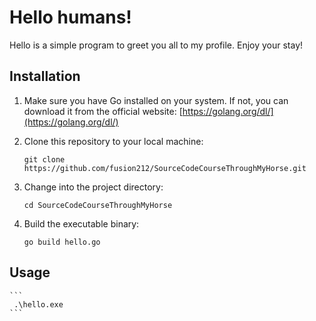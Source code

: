 ﻿# Hello humans!


  Hello is a simple program to greet you all to my profile. Enjoy your stay!

  ## Installation

  1. Make sure you have Go installed on your system. If not, you can download it from the official website: [https://golang.org/dl/](https://golang.org/dl/)

  2. Clone this repository to your local machine:

     ```
     git clone https://github.com/fusion212/SourceCodeCourseThroughMyHorse.git
     ```
  3. Change into the project directory:
     ```
     cd SourceCodeCourseThroughMyHorse
     ```
  4. Build the executable binary:
     ```
     go build hello.go
     ```
  ## Usage
    ```
     .\hello.exe
    ```
